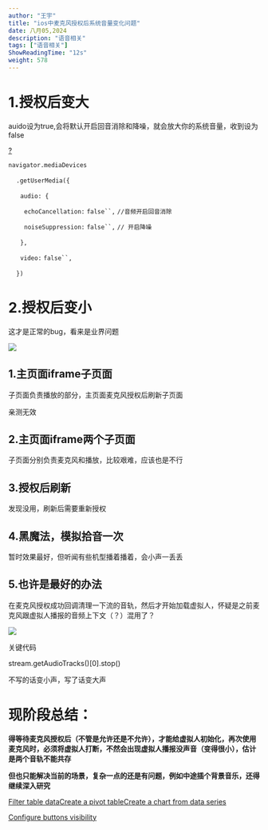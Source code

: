 ```yaml
---
author: "王宇"
title: "ios中麦克风授权后系统音量变化问题"
date: 八月05,2024
description: "语音相关"
tags: ["语音相关"]
ShowReadingTime: "12s"
weight: 578
---
```

1.授权后变大
=======

auido设为true,会将默认开启回音消除和降噪，就会放大你的系统音量，收到设为false

[?](#)

`navigator.mediaDevices`

    `.getUserMedia({`

      `audio: {`

        `echoCancellation:` `false``,` `//音频开启回音消除`

        `noiseSuppression:` `false``,` `// 开启降噪`

      `},`

      `video:` `false``,`

    `})`

  

  

2.授权后变小
=======

这才是正常的bug，看来是业界问题

![](/download/attachments/129183119/image2024-7-17_10-11-17.png?version=1&modificationDate=1721182277549&api=v2)

1.主页面iframe子页面
--------------

子页面负责播放的部分，主页面麦克风授权后刷新子页面

亲测无效

2.主页面iframe两个子页面
----------------

子页面分别负责麦克风和播放，比较艰难，应该也是不行

3.授权后刷新
-------

发现没用，刷新后需要重新授权

  

4.黑魔法，模拟拾音一次
------------

暂时效果最好，但听闻有些机型播着播着，会小声一丢丢

  

5.也许是最好的办法
----------

在麦克风授权成功回调清理一下流的音轨，然后才开始加载虚拟人，怀疑是之前麦克风跟虚拟人播报的音频上下文（？）混用了？

![](/download/attachments/129183119/image2024-7-18_16-22-35.png?version=1&modificationDate=1721290955511&api=v2)

关键代码

stream.getAudioTracks()\[0\].stop()

不写的话变小声，写了话变大声

  

现阶段总结：
======

**得等待麦克风授权后（不管是允许还是不允许），才能给虚拟人初始化，再次使用麦克风时，必须将虚拟人打断，不然会出现虚拟人播报没声音（变得很小），估计是两个音轨不能共存**

  

**但也只能解决当前的场景，复杂一点的还是有问题，例如中途插个背景音乐，还得继续深入研究**

[Filter table data](#)[Create a pivot table](#)[Create a chart from data series](#)

[Configure buttons visibility](/users/tfac-settings.action)